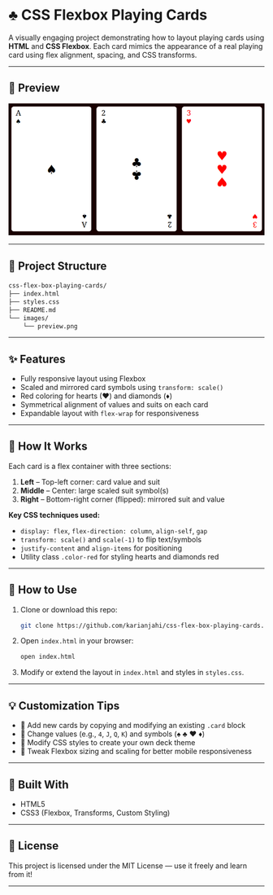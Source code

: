 # ♣️ CSS Flexbox Playing Cards

A visually engaging project demonstrating how to layout playing cards using **HTML** and **CSS Flexbox**. Each card mimics the appearance of a real playing card using flex alignment, spacing, and CSS transforms.

---

## 📸 Preview

![Preview of Playing Cards](images/preview.png)

---

## 📁 Project Structure

```
css-flex-box-playing-cards/
├── index.html
├── styles.css
├── README.md
└── images/
    └── preview.png
```

---

## ✨ Features

- Fully responsive layout using Flexbox  
- Scaled and mirrored card symbols using `transform: scale()`  
- Red coloring for hearts (♥) and diamonds (♦)  
- Symmetrical alignment of values and suits on each card  
- Expandable layout with `flex-wrap` for responsiveness  

---

## 🧠 How It Works

Each card is a flex container with three sections:

1. **Left** – Top-left corner: card value and suit
2. **Middle** – Center: large scaled suit symbol(s)
3. **Right** – Bottom-right corner (flipped): mirrored suit and value

**Key CSS techniques used:**
- `display: flex`, `flex-direction: column`, `align-self`, `gap`
- `transform: scale()` and `scale(-1)` to flip text/symbols
- `justify-content` and `align-items` for positioning
- Utility class `.color-red` for styling hearts and diamonds red

---

## 🧪 How to Use

1. Clone or download this repo:
   ```bash
   git clone https://github.com/karianjahi/css-flex-box-playing-cards.git
   ```

2. Open `index.html` in your browser:
   ```bash
   open index.html
   ```

3. Modify or extend the layout in `index.html` and styles in `styles.css`.

---

## 💡 Customization Tips

- 🎴 Add new cards by copying and modifying an existing `.card` block
- 🔢 Change values (e.g., `4`, `J`, `Q`, `K`) and symbols (♠ ♣ ♥ ♦)
- 🎨 Modify CSS styles to create your own deck theme
- 📱 Tweak Flexbox sizing and scaling for better mobile responsiveness

---

## 🧱 Built With

- HTML5  
- CSS3 (Flexbox, Transforms, Custom Styling)

---

## 📜 License

This project is licensed under the MIT License — use it freely and learn from it!

---
